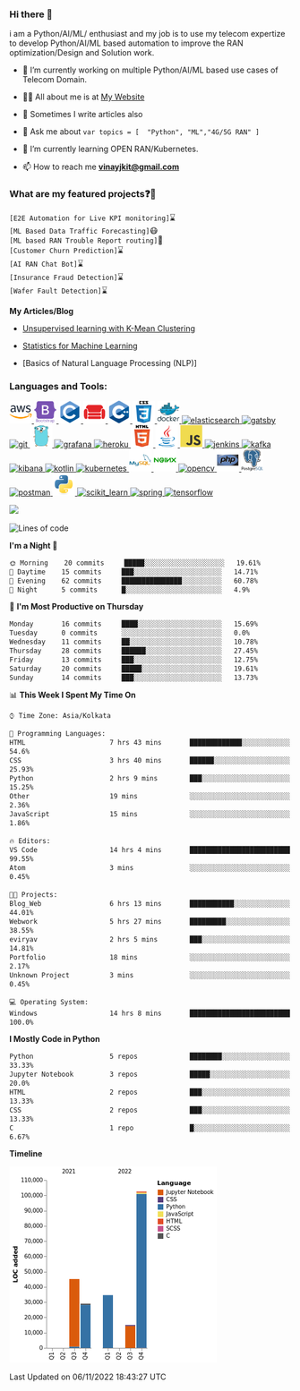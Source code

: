 ### Hi there 👋

i am a Python/AI/ML/ enthusiast and my job is to use my telecom expertize to develop Python/AI/ML based automation to improve the RAN optimization/Design and Solution work.
 
- 🔭 I’m currently working on multiple Python/AI/ML based use cases of Telecom Domain.

- 👨‍💻 All about me is at [My Website](https://vinayky1507.github.io/)

- 📝 Sometimes I write articles also

- 💬 Ask me about ``` var topics = [  "Python", "ML","4G/5G RAN" ] ```

- 🌱 I’m currently learning OPEN RAN/Kubernetes.

- 📫 How to reach me **vinayjkit@gmail.com**

### What are my featured projects:question::rocket:
<code>[E2E Automation for Live KPI monitoring]</code>:hourglass:     
<code>[ML Based Data Traffic Forecasting]</code>:mask:  
<code>[ML based RAN Trouble Report routing]</code>:robot:   
<code>[Customer Churn Prediction]</code>:hourglass:    
<code>[AI RAN Chat Bot]</code>:hourglass:    
<code>[Insurance Fraud Detection]</code>:hourglass:   
<code>[Wafer Fault Detection]</code>:hourglass:   

**My Articles/Blog**
- [Unsupervised learning with K-Mean Clustering](https://medium.com/@vinayjkit/k-mean-clustering-51c9912402d8)

- [Statistics for Machine Learning](https://medium.com/@vinayjkit/statistics-for-machine-learning-ffecc0f8ed48)

- [Basics of Natural Language Processing (NLP)]

<h3 align="left">Languages and Tools:</h3>
<p align="left"> <a href="https://aws.amazon.com" target="_blank" rel="noreferrer"> <img src="https://raw.githubusercontent.com/devicons/devicon/master/icons/amazonwebservices/amazonwebservices-original-wordmark.svg" alt="aws" width="40" height="40"/> </a> <a href="https://getbootstrap.com" target="_blank" rel="noreferrer"> <img src="https://raw.githubusercontent.com/devicons/devicon/master/icons/bootstrap/bootstrap-plain-wordmark.svg" alt="bootstrap" width="40" height="40"/> </a> <a href="https://www.cprogramming.com/" target="_blank" rel="noreferrer"> <img src="https://raw.githubusercontent.com/devicons/devicon/master/icons/c/c-original.svg" alt="c" width="40" height="40"/> </a> <a href="https://couchdb.apache.org/" target="_blank" rel="noreferrer"> <img src="https://raw.githubusercontent.com/devicons/devicon/0d6c64dbbf311879f7d563bfc3ccf559f9ed111c/icons/couchdb/couchdb-original.svg" alt="couchdb" width="40" height="40"/> </a> <a href="https://www.w3schools.com/cpp/" target="_blank" rel="noreferrer"> <img src="https://raw.githubusercontent.com/devicons/devicon/master/icons/cplusplus/cplusplus-original.svg" alt="cplusplus" width="40" height="40"/> </a> <a href="https://www.w3schools.com/css/" target="_blank" rel="noreferrer"> <img src="https://raw.githubusercontent.com/devicons/devicon/master/icons/css3/css3-original-wordmark.svg" alt="css3" width="40" height="40"/> </a> <a href="https://www.docker.com/" target="_blank" rel="noreferrer"> <img src="https://raw.githubusercontent.com/devicons/devicon/master/icons/docker/docker-original-wordmark.svg" alt="docker" width="40" height="40"/> </a> <a href="https://www.elastic.co" target="_blank" rel="noreferrer"> <img src="https://www.vectorlogo.zone/logos/elastic/elastic-icon.svg" alt="elasticsearch" width="40" height="40"/> </a> <a href="https://www.gatsbyjs.com/" target="_blank" rel="noreferrer"> <img src="https://www.vectorlogo.zone/logos/gatsbyjs/gatsbyjs-icon.svg" alt="gatsby" width="40" height="40"/> </a> <a href="https://git-scm.com/" target="_blank" rel="noreferrer"> <img src="https://www.vectorlogo.zone/logos/git-scm/git-scm-icon.svg" alt="git" width="40" height="40"/> </a> <a href="https://golang.org" target="_blank" rel="noreferrer"> <img src="https://raw.githubusercontent.com/devicons/devicon/master/icons/go/go-original.svg" alt="go" width="40" height="40"/> </a> <a href="https://grafana.com" target="_blank" rel="noreferrer"> <img src="https://www.vectorlogo.zone/logos/grafana/grafana-icon.svg" alt="grafana" width="40" height="40"/> </a> <a href="https://heroku.com" target="_blank" rel="noreferrer"> <img src="https://www.vectorlogo.zone/logos/heroku/heroku-icon.svg" alt="heroku" width="40" height="40"/> </a> <a href="https://www.w3.org/html/" target="_blank" rel="noreferrer"> <img src="https://raw.githubusercontent.com/devicons/devicon/master/icons/html5/html5-original-wordmark.svg" alt="html5" width="40" height="40"/> </a> <a href="https://www.java.com" target="_blank" rel="noreferrer"> <img src="https://raw.githubusercontent.com/devicons/devicon/master/icons/java/java-original.svg" alt="java" width="40" height="40"/> </a> <a href="https://developer.mozilla.org/en-US/docs/Web/JavaScript" target="_blank" rel="noreferrer"> <img src="https://raw.githubusercontent.com/devicons/devicon/master/icons/javascript/javascript-original.svg" alt="javascript" width="40" height="40"/> </a> <a href="https://www.jenkins.io" target="_blank" rel="noreferrer"> <img src="https://www.vectorlogo.zone/logos/jenkins/jenkins-icon.svg" alt="jenkins" width="40" height="40"/> </a> <a href="https://kafka.apache.org/" target="_blank" rel="noreferrer"> <img src="https://www.vectorlogo.zone/logos/apache_kafka/apache_kafka-icon.svg" alt="kafka" width="40" height="40"/> </a> <a href="https://www.elastic.co/kibana" target="_blank" rel="noreferrer"> <img src="https://www.vectorlogo.zone/logos/elasticco_kibana/elasticco_kibana-icon.svg" alt="kibana" width="40" height="40"/> </a> <a href="https://kotlinlang.org" target="_blank" rel="noreferrer"> <img src="https://www.vectorlogo.zone/logos/kotlinlang/kotlinlang-icon.svg" alt="kotlin" width="40" height="40"/> </a> <a href="https://kubernetes.io" target="_blank" rel="noreferrer"> <img src="https://www.vectorlogo.zone/logos/kubernetes/kubernetes-icon.svg" alt="kubernetes" width="40" height="40"/> </a> <a href="https://www.mysql.com/" target="_blank" rel="noreferrer"> <img src="https://raw.githubusercontent.com/devicons/devicon/master/icons/mysql/mysql-original-wordmark.svg" alt="mysql" width="40" height="40"/> </a> <a href="https://www.nginx.com" target="_blank" rel="noreferrer"> <img src="https://raw.githubusercontent.com/devicons/devicon/master/icons/nginx/nginx-original.svg" alt="nginx" width="40" height="40"/> </a> <a href="https://opencv.org/" target="_blank" rel="noreferrer"> <img src="https://www.vectorlogo.zone/logos/opencv/opencv-icon.svg" alt="opencv" width="40" height="40"/> </a> <a href="https://www.php.net" target="_blank" rel="noreferrer"> <img src="https://raw.githubusercontent.com/devicons/devicon/master/icons/php/php-original.svg" alt="php" width="40" height="40"/> </a> <a href="https://www.postgresql.org" target="_blank" rel="noreferrer"> <img src="https://raw.githubusercontent.com/devicons/devicon/master/icons/postgresql/postgresql-original-wordmark.svg" alt="postgresql" width="40" height="40"/> </a> <a href="https://postman.com" target="_blank" rel="noreferrer"> <img src="https://www.vectorlogo.zone/logos/getpostman/getpostman-icon.svg" alt="postman" width="40" height="40"/> </a> <a href="https://www.python.org" target="_blank" rel="noreferrer"> <img src="https://raw.githubusercontent.com/devicons/devicon/master/icons/python/python-original.svg" alt="python" width="40" height="40"/> </a> <a href="https://scikit-learn.org/" target="_blank" rel="noreferrer"> <img src="https://upload.wikimedia.org/wikipedia/commons/0/05/Scikit_learn_logo_small.svg" alt="scikit_learn" width="40" height="40"/> </a> <a href="https://spring.io/" target="_blank" rel="noreferrer"> <img src="https://www.vectorlogo.zone/logos/springio/springio-icon.svg" alt="spring" width="40" height="40"/> </a> <a href="https://www.tensorflow.org" target="_blank" rel="noreferrer"> <img src="https://www.vectorlogo.zone/logos/tensorflow/tensorflow-icon.svg" alt="tensorflow" width="40" height="40"/> </a> </p>


![](https://img.shields.io/badge/Code%20Time-1%2C937%20hrs%203%20mins-blue)
<!--START_SECTION:waka-->
![Lines of code](https://img.shields.io/badge/From%20Hello%20World%20I%27ve%20Written-226%20Thousand%20lines%20of%20code-blue)

**I'm a Night 🦉** 

```text
🌞 Morning    20 commits     █████░░░░░░░░░░░░░░░░░░░░   19.61% 
🌆 Daytime    15 commits     ███░░░░░░░░░░░░░░░░░░░░░░   14.71% 
🌃 Evening    62 commits     ███████████████░░░░░░░░░░   60.78% 
🌙 Night      5 commits      █░░░░░░░░░░░░░░░░░░░░░░░░   4.9%

```
📅 **I'm Most Productive on Thursday** 

```text
Monday       16 commits     ████░░░░░░░░░░░░░░░░░░░░░   15.69% 
Tuesday      0 commits      ░░░░░░░░░░░░░░░░░░░░░░░░░   0.0% 
Wednesday    11 commits     ██░░░░░░░░░░░░░░░░░░░░░░░   10.78% 
Thursday     28 commits     ██████░░░░░░░░░░░░░░░░░░░   27.45% 
Friday       13 commits     ███░░░░░░░░░░░░░░░░░░░░░░   12.75% 
Saturday     20 commits     █████░░░░░░░░░░░░░░░░░░░░   19.61% 
Sunday       14 commits     ███░░░░░░░░░░░░░░░░░░░░░░   13.73%

```


📊 **This Week I Spent My Time On** 

```text
⌚︎ Time Zone: Asia/Kolkata

💬 Programming Languages: 
HTML                     7 hrs 43 mins       █████████████░░░░░░░░░░░░   54.6% 
CSS                      3 hrs 40 mins       ██████░░░░░░░░░░░░░░░░░░░   25.93% 
Python                   2 hrs 9 mins        ███░░░░░░░░░░░░░░░░░░░░░░   15.25% 
Other                    19 mins             ░░░░░░░░░░░░░░░░░░░░░░░░░   2.36% 
JavaScript               15 mins             ░░░░░░░░░░░░░░░░░░░░░░░░░   1.86%

🔥 Editors: 
VS Code                  14 hrs 4 mins       █████████████████████████   99.55% 
Atom                     3 mins              ░░░░░░░░░░░░░░░░░░░░░░░░░   0.45%

🐱‍💻 Projects: 
Blog_Web                 6 hrs 13 mins       ███████████░░░░░░░░░░░░░░   44.01% 
Webwork                  5 hrs 27 mins       █████████░░░░░░░░░░░░░░░░   38.55% 
eviryav                  2 hrs 5 mins        ███░░░░░░░░░░░░░░░░░░░░░░   14.81% 
Portfolio                18 mins             ░░░░░░░░░░░░░░░░░░░░░░░░░   2.17% 
Unknown Project          3 mins              ░░░░░░░░░░░░░░░░░░░░░░░░░   0.45%

💻 Operating System: 
Windows                  14 hrs 8 mins       █████████████████████████   100.0%

```

**I Mostly Code in Python** 

```text
Python                   5 repos             ████████░░░░░░░░░░░░░░░░░   33.33% 
Jupyter Notebook         3 repos             █████░░░░░░░░░░░░░░░░░░░░   20.0% 
HTML                     2 repos             ███░░░░░░░░░░░░░░░░░░░░░░   13.33% 
CSS                      2 repos             ███░░░░░░░░░░░░░░░░░░░░░░   13.33% 
C                        1 repo              █░░░░░░░░░░░░░░░░░░░░░░░░   6.67%

```


**Timeline**

![Chart not found](https://raw.githubusercontent.com/vinayky1507/vinayky1507/main/charts/bar_graph.png) 


 Last Updated on 06/11/2022 18:43:27 UTC
<!--END_SECTION:waka-->

<!--
**vinayky1507/vinayky1507** is a ✨ _special_ ✨ repository because its `README.md` (this file) appears on your GitHub profile.

Here are some ideas to get you started:

- 🔭 I’m currently working on ...
- 🌱 I’m currently learning ...
- 👯 I’m looking to collaborate on ...
- 🤔 I’m looking for help with ...
- 💬 Ask me about ...
- 📫 How to reach me: ...
- 😄 Pronouns: ...
- ⚡ Fun fact: ...
-->
